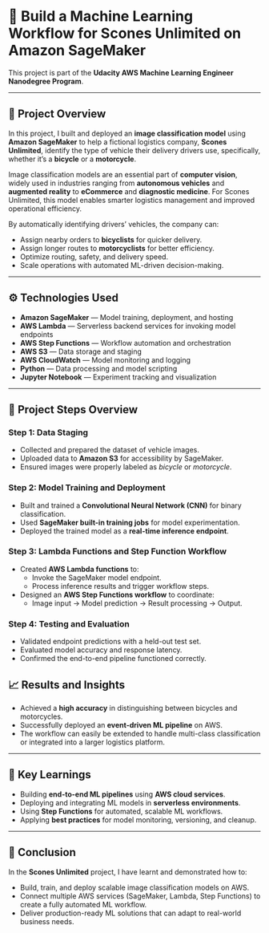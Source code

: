 # 🧁 Build a Machine Learning Workflow for Scones Unlimited on Amazon SageMaker

This project is part of the **Udacity AWS Machine Learning Engineer Nanodegree Program**.

---

## 🧠 Project Overview

In this project, I built and deployed an **image classification model** using **Amazon SageMaker** to help a fictional logistics company, **Scones Unlimited**, identify the type of vehicle their delivery drivers use, specifically, whether it’s a **bicycle** or a **motorcycle**.

Image classification models are an essential part of **computer vision**, widely used in industries ranging from **autonomous vehicles** and **augmented reality** to **eCommerce** and **diagnostic medicine**. For Scones Unlimited, this model enables smarter logistics management and improved operational efficiency.

By automatically identifying drivers’ vehicles, the company can:
- Assign nearby orders to **bicyclists** for quicker delivery.
- Assign longer routes to **motorcyclists** for better efficiency.
- Optimize routing, safety, and delivery speed.
- Scale operations with automated ML-driven decision-making.

---

## ⚙️ Technologies Used

- **Amazon SageMaker** — Model training, deployment, and hosting
- **AWS Lambda** — Serverless backend services for invoking model endpoints
- **AWS Step Functions** — Workflow automation and orchestration
- **AWS S3** — Data storage and staging
- **AWS CloudWatch** — Model monitoring and logging
- **Python** — Data processing and model scripting
- **Jupyter Notebook** — Experiment tracking and visualization

---

## 🚀 Project Steps Overview

### **Step 1: Data Staging**
- Collected and prepared the dataset of vehicle images.
- Uploaded data to **Amazon S3** for accessibility by SageMaker.
- Ensured images were properly labeled as *bicycle* or *motorcycle*.

### **Step 2: Model Training and Deployment**
- Built and trained a **Convolutional Neural Network (CNN)** for binary classification.
- Used **SageMaker built-in training jobs** for model experimentation.
- Deployed the trained model as a **real-time inference endpoint**.

### **Step 3: Lambda Functions and Step Function Workflow**
- Created **AWS Lambda functions** to:
  - Invoke the SageMaker model endpoint.
  - Process inference results and trigger workflow steps.
- Designed an **AWS Step Functions workflow** to coordinate:
  - Image input → Model prediction → Result processing → Output.

### **Step 4: Testing and Evaluation**
- Validated endpoint predictions with a held-out test set.
- Evaluated model accuracy and response latency.
- Confirmed the end-to-end pipeline functioned correctly.

## 📈 Results and Insights

- Achieved a **high accuracy** in distinguishing between bicycles and motorcycles.
- Successfully deployed an **event-driven ML pipeline** on AWS.
- The workflow can easily be extended to handle multi-class classification or integrated into a larger logistics platform.

---

## 🧩 Key Learnings

- Building **end-to-end ML pipelines** using **AWS cloud services**.
- Deploying and integrating ML models in **serverless environments**.
- Using **Step Functions** for automated, scalable ML workflows.
- Applying **best practices** for model monitoring, versioning, and cleanup.

---

## 🏁 Conclusion

In the **Scones Unlimited** project, I have learnt and demonstrated how to:
- Build, train, and deploy scalable image classification models on AWS.
- Connect multiple AWS services (SageMaker, Lambda, Step Functions) to create a fully automated ML workflow.
- Deliver production-ready ML solutions that can adapt to real-world business needs.
